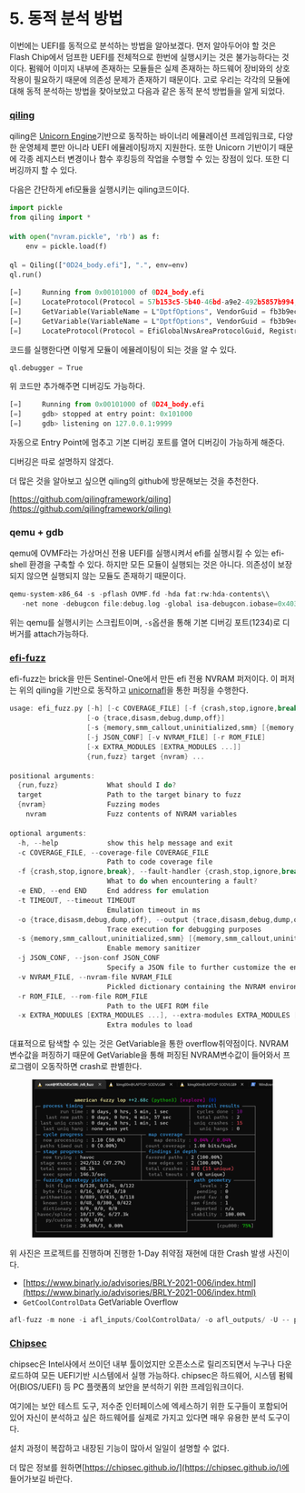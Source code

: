 # 5. 동적 분석 방법

이번에는 UEFI를 동적으로 분석하는 방법을 알아보겠다. 먼저 알아두어야 할 것은 Flash Chip에서 덤프한 UEFI를 전체적으로 한번에 실행시키는 것은 불가능하다는 것이다. 펌웨어 이미지 내부에 존재하는 모듈들은 실제 존재하는 하드웨어 장비와의 상호작용이 필요하기 때문에 의존성 문제가 존재하기 때문이다. 고로 우리는 각각의 모듈에 대해 동적 분석하는 방법을 찾아보았고 다음과 같은 동적 분석 방법들을 알게 되었다.

### [qiling](https://qiling.io/)

qiling은 [Unicorn Engine](https://www.unicorn-engine.org/)기반으로 동작하는 바이너리 에뮬레이션 프레임워크로, 다양한 운영체제 뿐만 아니라 UEFI 에뮬레이팅까지 지원한다. 또한 Unicorn 기반이기 때문에 각종 레지스터 변경이나 함수 후킹등의 작업을 수행할 수 있는 장점이 있다. 또한 디버깅까지 할 수 있다.

다음은 간단하게 efi모듈을 실행시키는 qiling코드이다.

```python
import pickle
from qiling import *

with open("nvram.pickle", 'rb') as f:
    env = pickle.load(f)

ql = Qiling(["0D24_body.efi"], ".", env=env)
ql.run()
```

```python
[=]     Running from 0x00101000 of 0D24_body.efi
[=]     LocateProtocol(Protocol = 57b153c5-5b40-46bd-a9e2-492b5857b994, Registration = NULL, Interface = 0x0507ffa0) = 0x800000000000000e
[=]     GetVariable(VariableName = L"DptfOptions", VendorGuid = fb3b9ece-4aba-4933-b49d-b4d67d892351, Attributes = 0x0507ffa8, DataSize = 0x0507ffb0, Data = 0x0507ff58) = 0x8000000000000005
[=]     GetVariable(VariableName = L"DptfOptions", VendorGuid = fb3b9ece-4aba-4933-b49d-b4d67d892351, Attributes = 0x0507ffa8, DataSize = 0x0507ffb0, Data = 0x0507ff58) = 0x0
[=]     LocateProtocol(Protocol = EfiGlobalNvsAreaProtocolGuid, Registration = NULL, Interface = 0x0507ff28) = 0x800000000000000e
```

코드를 실행한다면 이렇게 모듈이 에뮬레이팅이 되는 것을 알 수 있다.

```c
ql.debugger = True
```

위 코드만 추가해주면 디버깅도 가능하다.

```python
[=]     Running from 0x00101000 of 0D24_body.efi
[=]     gdb> stopped at entry point: 0x101000
[=]     gdb> listening on 127.0.0.1:9999
```

자동으로 Entry Point에 멈추고 기본 디버깅 포트를 열어 디버깅이 가능하게 해준다.

디버깅은 따로 설명하지 않겠다.

더 많은 것을 알아보고 싶으면 qiling의 github에 방문해보는 것을 추천한다.

[https://github.com/qilingframework/qiling](https://github.com/qilingframework/qiling)

### qemu + gdb

qemu에 OVMF라는 가상머신 전용 UEFI를 실행시켜서 efi를 실행시킬 수 있는 efi-shell 환경을 구축할 수 있다. 하지만 모든 모듈이 실행되는 것은 아니다. 의존성이 보장되지 않으면 실행되지 않는 모듈도 존재하기 때문이다.

```c
qemu-system-x86_64 -s -pflash OVMF.fd -hda fat:rw:hda-contents\\
   -net none -debugcon file:debug.log -global isa-debugcon.iobase=0x403
```

위는 qemu를 실행시키는 스크립트이며, `-s`옵션을 통해 기본 디버깅 포트(1234)로 디버거를 attach가능하다.

### [efi-fuzz](https://github.com/Sentinel-One/efi\_fuzz)

efi-fuzz는 brick을 만든 Sentinel-One에서 만든 efi 전용 NVRAM 퍼저이다. 이 퍼저는 위의 qiling을 기반으로 동작하고 [unicornafl](https://github.com/AFLplusplus/unicornafl)을 통한 퍼징을 수행한다.

```c
usage: efi_fuzz.py [-h] [-c COVERAGE_FILE] [-f {crash,stop,ignore,break}] [-e END] [-t TIMEOUT]
                   [-o {trace,disasm,debug,dump,off}]
                   [-s {memory,smm_callout,uninitialized,smm} [{memory,smm_callout,uninitialized,smm} ...]]
                   [-j JSON_CONF] [-v NVRAM_FILE] [-r ROM_FILE]
                   [-x EXTRA_MODULES [EXTRA_MODULES ...]]
                   {run,fuzz} target {nvram} ...

positional arguments:
  {run,fuzz}            What should I do?
  target                Path to the target binary to fuzz
  {nvram}               Fuzzing modes
    nvram               Fuzz contents of NVRAM variables

optional arguments:
  -h, --help            show this help message and exit
  -c COVERAGE_FILE, --coverage-file COVERAGE_FILE
                        Path to code coverage file
  -f {crash,stop,ignore,break}, --fault-handler {crash,stop,ignore,break}
                        What to do when encountering a fault?
  -e END, --end END     End address for emulation
  -t TIMEOUT, --timeout TIMEOUT
                        Emulation timeout in ms
  -o {trace,disasm,debug,dump,off}, --output {trace,disasm,debug,dump,off}
                        Trace execution for debugging purposes
  -s {memory,smm_callout,uninitialized,smm} [{memory,smm_callout,uninitialized,smm} ...], --sanitize {memory,smm_callout,uninitialized,smm} [{memory,smm_callout,uninitialized,smm} ...]
                        Enable memory sanitizer
  -j JSON_CONF, --json-conf JSON_CONF
                        Specify a JSON file to further customize the environment
  -v NVRAM_FILE, --nvram-file NVRAM_FILE
                        Pickled dictionary containing the NVRAM environment variables
  -r ROM_FILE, --rom-file ROM_FILE
                        Path to the UEFI ROM file
  -x EXTRA_MODULES [EXTRA_MODULES ...], --extra-modules EXTRA_MODULES [EXTRA_MODULES ...]
                        Extra modules to load
```

대표적으로 탐색할 수 있는 것은 GetVariable을 통한 overflow취약점이다. NVRAM변수값을 퍼징하기 때문에 GetVariable을 통해 퍼징된 NVRAM변수값이 들어와서 프로그램이 오동작하면 crash로 판별한다.

<figure><img src="../.gitbook/assets/image (34).png" alt=""><figcaption></figcaption></figure>

위 사진은 프로젝트를 진행하며 진행한 1-Day 취약점 재현에 대한 Crash 발생 사진이다.

* [https://www.binarly.io/advisories/BRLY-2021-006/index.html](https://www.binarly.io/advisories/BRLY-2021-006/index.html)
* `GetCoolControlData` GetVariable Overflow

```c
afl-fuzz -m none -i afl_inputs/CoolControlData/ -o afl_outputs/ -U -- python3 efi_fuzz.py fuzz _0D24_body.efi nvram CoolControlData @@ 2> log
```

### [Chipsec](https://chipsec.github.io/)

chipsec은 Intel사에서 쓰이던 내부 툴이었지만 오픈소스로 릴리즈되면서 누구나 다운로드하여 모든 UEFI기반 시스템에서 실행 가능하다. chipsec은 하드웨어, 시스템 펌웨어(BIOS/UEFI) 등 PC 플랫폼의 보안을 분석하기 위한 프레임워크이다.

여기에는 보안 테스트 도구, 저수준 인터페이스에 엑세스하기 위한 도구들이 포함되어 있어 자신이 분석하고 싶은 하드웨어를 실제로 가지고 있다면 매우 유용한 분석 도구이다.

설치 과정이 복잡하고 내장된 기능이 많아서 일일이 설명할 수 없다.

더 많은 정보를 원하면[https://chipsec.github.io/](https://chipsec.github.io/)에 들어가보길 바란다.
